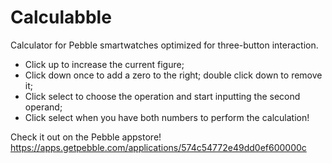 # Calculabble
Calculator for Pebble smartwatches optimized for three-button interaction.

- Click up to increase the current figure;
- Click down once to add a zero to the right; double click down to remove it;
- Click select to choose the operation and start inputting the second operand;
- Click select when you have both numbers to perform the calculation!

Check it out on the Pebble appstore!
https://apps.getpebble.com/applications/574c54772e49dd0ef600000c
